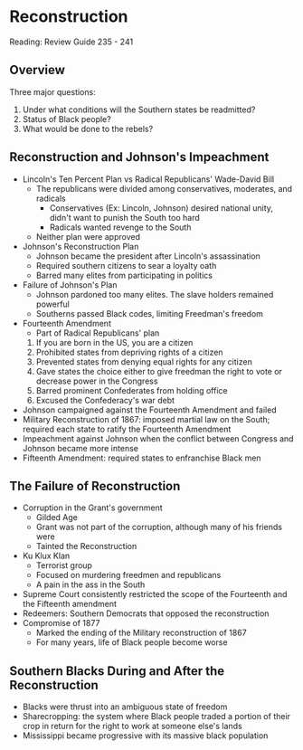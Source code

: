 # Reconstruction
Reading: Review Guide 235 - 241

## Overview
Three major questions: 
1. Under what conditions will the Southern states be readmitted?
2. Status of Black people?
3. What would be done to the rebels?

## Reconstruction and Johnson's Impeachment
- Lincoln's Ten Percent Plan vs Radical Republicans' Wade-David Bill
	* The republicans were divided among conservatives, moderates, and radicals
		- Conservatives (Ex: Lincoln, Johnson) desired national unity, didn't want to punish the South too hard
		- Radicals wanted revenge to the South
	* Neither plan were approved
- Johnson's Reconstruction Plan
	* Johnson became the president after Lincoln's assassination
	* Required southern citizens to sear a loyalty oath
	* Barred many elites from participating in politics
- Failure of Johnson's Plan
	* Johnson pardoned too many elites. The slave holders remained powerful
	* Southerns passed Black codes, limiting Freedman's freedom
- Fourteenth Amendment
	* Part of Radical Republicans' plan
	1. If you are born in the US, you are a citizen
	2. Prohibited states from depriving rights of a citizen
	3. Prevented states from denying equal rights for any citizen
	4. Gave states the choice either to give freedman the right to vote or decrease power in the Congress
	5. Barred prominent Confederates from holding office
	6. Excused the Confederacy's war debt
- Johnson campaigned against the Fourteenth Amendment and failed
- Military Reconstruction of 1867: imposed martial law on the South; required each state to ratify the Fourteenth Amendment
- Impeachment against Johnson when the conflict between Congress and Johnson became more intense
- Fifteenth Amendment: required states to enfranchise Black men
		
## The Failure of Reconstruction
- Corruption in the Grant's government
	* Gilded Age
	* Grant was not part of the corruption, although many of his friends were
	* Tainted the Reconstruction
- Ku Klux Klan
	* Terrorist group
	* Focused on murdering freedmen and republicans
	* A pain in the ass in the South
- Supreme Court consistently restricted the scope of the Fourteenth and the Fifteenth amendment
- Redeemers: Southern Democrats that opposed the reconstruction
- Compromise of 1877
	* Marked the ending of the Military reconstruction of 1867
	* For many years, life of Black people become worse

## Southern Blacks During and After the Reconstruction
- Blacks were thrust into an ambiguous state of freedom
- Sharecropping: the system where Black people traded a portion of their crop in return for the right to work at someone else's lands
- Mississippi became progressive with its massive black population
